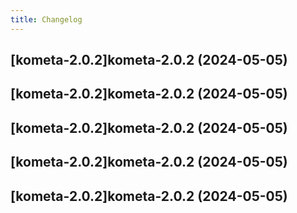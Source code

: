 ```yaml
---
title: Changelog
---
```




## [kometa-2.0.2]kometa-2.0.2 (2024-05-05)


## [kometa-2.0.2]kometa-2.0.2 (2024-05-05)


## [kometa-2.0.2]kometa-2.0.2 (2024-05-05)


## [kometa-2.0.2]kometa-2.0.2 (2024-05-05)


## [kometa-2.0.2]kometa-2.0.2 (2024-05-05)